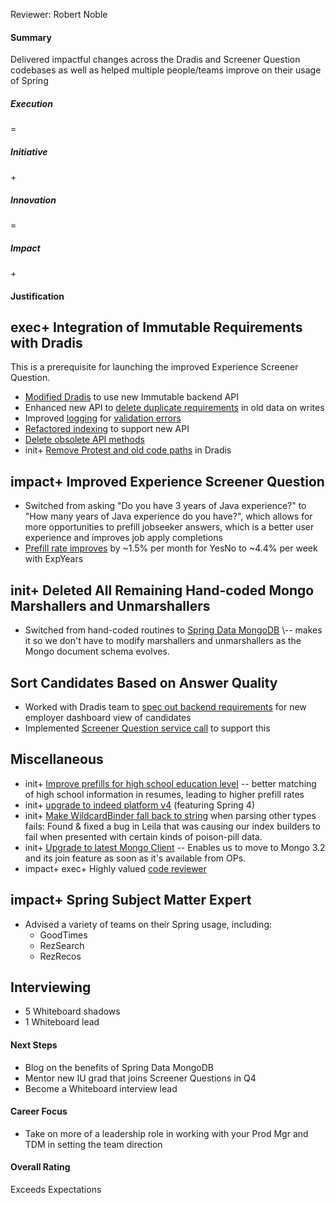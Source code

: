 Reviewer: Robert Noble

#### **Summary**

Delivered impactful changes across the Dradis and Screener Question codebases as well as helped multiple people/teams improve on their usage of Spring

##### **Execution**

\=

##### **Initiative**

\+

##### **Innovation**

\=

##### **Impact**

\+

#### **Justification**

## **exec+ Integration of Immutable Requirements with Dradis**

This is a prerequisite for launching the improved Experience Screener Question.

* [Modified Dradis](https://bugs.indeed.com/browse/DRAW-10524) to use new Immutable backend API  
* Enhanced new API to [delete duplicate requirements](https://bugs.indeed.com/browse/NIGMA-585) in old data on writes  
* Improved [logging](https://bugs.indeed.com/browse/NIGMA-495) for [validation errors](https://bugs.indeed.com/browse/NIGMA-537)  
* [Refactored indexing](https://bugs.indeed.com/browse/NIGMA-505) to support new API  
* [Delete obsolete API methods](https://bugs.indeed.com/issues/?jql=key%20in%20\(NIGMA-480%2CNIGMA-553%29)  
* init+ [Remove Protest and old code paths](https://bugs.indeed.com/browse/DRAW-10846) in Dradis

## **impact+ Improved Experience Screener Question**

* Switched from asking "Do you have 3 years of Java experience?" to "How many years of Java experience do you have?", which allows for more opportunities to prefill jobseeker answers, which is a better user experience and improves job apply completions  
* [Prefill rate improves](https://go.indeed.com/IQL89N2NF) by \~1.5% per month for YesNo to \~4.4% per week with ExpYears

## **init+ Deleted All Remaining Hand-coded Mongo Marshallers and Unmarshallers**

* Switched from hand-coded routines to [Spring Data MongoDB](https://bugs.indeed.com/issues/?jql=key%20in%20\(NIGMA-477%2CNIGMA-481%2CNIGMA-483%2CNIGMA-487%2CNIGMA-488%2CNIGMA-489%2CNIGMA-490%2CNIGMA-575%2CNIGMA-587%29) \-- makes it so we don't have to modify marshallers and unmarshallers as the Mongo document schema evolves.

## **Sort Candidates Based on Answer Quality**

* Worked with Dradis team to [spec out backend requirements](https://bugs.indeed.com/browse/DRADIS-595) for new employer dashboard view of candidates  
* Implemented [Screener Question service call](https://bugs.indeed.com/issues/?jql=key%20in%20\(NIGMA-430%2CNIGMA-524%2CNIGMA-525%29) to support this

## **Miscellaneous**

* init+ [Improve prefills for high school education level](https://bugs.indeed.com/browse/NIGMA-507) \-- better matching of high school information in resumes, leading to higher prefill rates  
* init+ [upgrade to indeed platform v4](https://bugs.indeed.com/browse/NIGMA-516) (featuring Spring 4\)  
* init+ [Make WildcardBinder fall back to string](https://bugs.indeed.com/browse/LEILA-287) when parsing other types fails: Found & fixed a bug in Leila that was causing our index builders to fail when presented with certain kinds of poison-pill data.  
* init+ [Upgrade to latest Mongo Client](https://bugs.indeed.com/browse/NIGMA-526) \-- Enables us to move to Mongo 3.2 and its join feature as soon as it's available from OPs.  
* impact+ exec+ Highly valued [code reviewer](https://fisheye.indeed.com/cru/commentSearch?search.projectId=none&search.text=&search.permaId=&search.period.fromStr=2016-06-16T00%3A00%3A00&search.period.toStr=2016-09-16T00%3A00%3A00&search.authorName=edower&search.metric=&search.metric=&refresh=y)

## **impact+ Spring Subject Matter Expert**

* Advised a variety of teams on their Spring usage, including:  
  * GoodTimes  
  * RezSearch  
  * RezRecos

## **Interviewing**

* 5 Whiteboard shadows  
* 1 Whiteboard lead

#### **Next Steps**

* Blog on the benefits of Spring Data MongoDB  
* Mentor new IU grad that joins Screener Questions in Q4  
* Become a Whiteboard interview lead

#### **Career Focus**

* Take on more of a leadership role in working with your Prod Mgr and TDM in setting the team direction

#### **Overall Rating**

Exceeds Expectations  
	  
